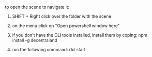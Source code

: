 to open the scene to navigate it:

1. SHIFT + Right click over the folder with the scene

2. on the menu click on "Open powershell window here"

3. if you don't have the CLI tools installed, install them by coping: npm install -g decentraland

4. run the following command: dcl start
